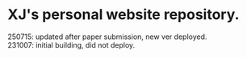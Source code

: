 # XJ's personal website repository.

250715: updated after paper submission, new ver deployed. <br/>
231007: initial building, did not deploy.
